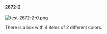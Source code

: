 #### 2672-2
![test-2672-2-0.png](https://github.com/lil-lab/nlvr/raw/master/nlvr/test/images/0/test-2672-2-0.png "test-2672-2-0.png")

There is a box with 4 items of 2 different colors.